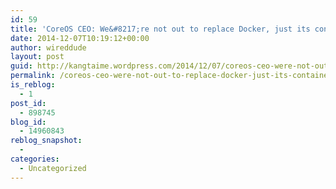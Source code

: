 ```yaml
---
id: 59
title: 'CoreOS CEO: We&#8217;re not out to replace Docker, just its containers'
date: 2014-12-07T10:19:12+00:00
author: wireddude
layout: post
guid: http://kangtaime.wordpress.com/2014/12/07/coreos-ceo-were-not-out-to-replace-docker-just-its-containers/
permalink: /coreos-ceo-were-not-out-to-replace-docker-just-its-containers/
is_reblog:
  - 1
post_id:
  - 898745
blog_id:
  - 14960843
reblog_snapshot:
  - 
categories:
  - Uncategorized
---
```


